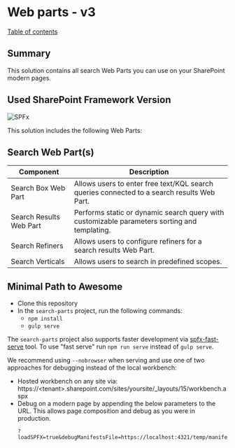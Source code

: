 # Web parts - v3
[Table of contents](../index.md)
## Summary

This solution contains all search Web Parts you can use on your SharePoint modern pages.

## Used SharePoint Framework Version ##

![SPFx](https://img.shields.io/badge/drop-1.10.0-green.svg)

This solution includes the following Web Parts:

## Search Web Part(s) ##

Component | Description |
----- | ----- |
Search Box Web Part | Allows users to enter free text/KQL search queries connected to a search results Web Part.
Search Results Web Part | Performs static or dynamic search query with customizable parameters sorting and templating.
Search Refiners | Allows users to configure refiners for a search results Web Part.
Search Verticals | Allows users to search in predefined scopes.

## Minimal Path to Awesome ##

- Clone this repository
- In the `search-parts` project, run the following commands:
  - `npm install`
  - `gulp serve`

The `search-parts` project also supports faster development via [spfx-fast-serve](https://github.com/s-KaiNet/spfx-fast-serve) tool. To use "fast serve" run `npm run serve` instead of `gulp serve`.

We recommend using `--nobrowser` when serving and use one of two approaches for debugging instead of the local workbench:
* Hosted workbench on any site via: https://&lt;tenant&gt;.sharepoint.com/sites/yoursite/_layouts/15/workbench.aspx
* Debug on a modern page by appending the below parameters to the URL. This allows page composition and debug as you were in production.
  ```
  ?loadSPFX=true&debugManifestsFile=https://localhost:4321/temp/manifests.js
  ```
